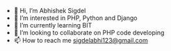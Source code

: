 - 👋 Hi, I’m Abhishek Sigdel
- 👀 I’m interested in PHP, Python and Django
- 🌱 I’m currently learning BIT
- 💞️ I’m looking to collaborate on PHP code developing 
- 📫 How to reach me sigdelabhi123@gmail.com

<!---
Mr-sigdel/Mr-sigdel is a ✨ special ✨ repository because its `README.md` (this file) appears on your GitHub profile.
You can click the Preview link to take a look at your changes.
--->
